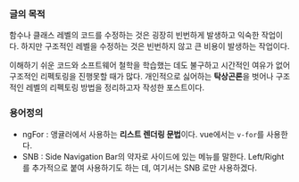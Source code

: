 ### 글의 목적
함수나 클래스 레벨의 코드를 수정하는 것은 굉장히 빈번하게 발생하고 익숙한 작업이다.
하지만 구조적인 레벨을 수정하는 것은 빈번하지 않고 큰 비용이 발생하는 작업이다.

이해하기 쉬운 코드와 소프트웨어 철학을 학습했는 데도 불구하고 시간적인 여유가 없어
구조적인 리펙토링을 진행못할 때가 많다.
개인적으로 싫어하는 **탁상곤론**을 벗어나 구조적인 레벨의 리펙토링 방법을 정리하고자 작성한 포스트이다.

### 용어정의
- ngFor : 앵귤러에서 사용하는 **리스트 렌더링 문법**이다. vue에서는 `v-for`를 사용한다.
- SNB : Side Navigation Bar의 약자로 사이드에 있는 메뉴를 말한다. Left/Right를 추가적으로 붙여 사용하기도 하는 데, 여기서는 SNB 로만 사용하겠다.